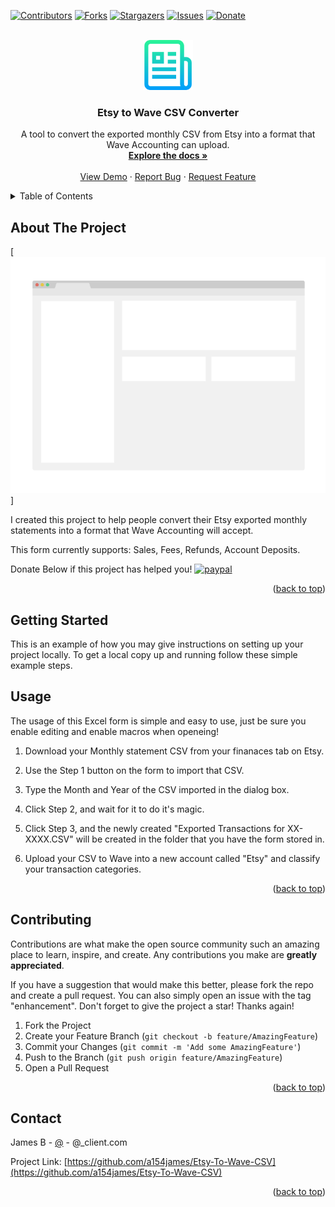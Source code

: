 <div id="top"></div>
<!--
*** Thanks for checking out the Best-README-Template. If you have a suggestion
*** that would make this better, please fork the repo and create a pull request
*** or simply open an issue with the tag "enhancement".
*** Don't forget to give the project a star!
*** Thanks again! Now go create something AMAZING! :D
-->



<!-- PROJECT SHIELDS -->
<!--
*** I'm using markdown "reference style" links for readability.
*** Reference links are enclosed in brackets [ ] instead of parentheses ( ).
*** See the bottom of this document for the declaration of the reference variables
*** for contributors-url, forks-url, etc. This is an optional, concise syntax you may use.
*** https://www.markdownguide.org/basic-syntax/#reference-style-links
-->
[![Contributors][contributors-shield]][contributors-url]
[![Forks][forks-shield]][forks-url]
[![Stargazers][stars-shield]][stars-url]
[![Issues][issues-shield]][issues-url]
[![Donate](https://img.shields.io/badge/Donate-PayPal-green.svg)](pantamorphtech@gmail.com)





<!-- PROJECT LOGO -->
<br />
<div align="center">
  <a href="https://github.com/a154james/Etsy-To-Wave-CSV">
    <img src="images/logo.png" alt="Logo" width="80" height="80">
  </a>

<h3 align="center">Etsy to Wave CSV Converter</h3>

  <p align="center">
    A tool to convert the exported monthly CSV from Etsy into a format that Wave Accounting can upload.
    <br />
    <a href="https://github.com/a154james/Etsy-To-Wave-CSV"><strong>Explore the docs »</strong></a>
    <br />
    <br />
    <a href="https://github.com/a154james/Etsy-To-Wave-CSV">View Demo</a>
    ·
    <a href="https://github.com/a154james/Etsy-To-Wave-CSV/issues">Report Bug</a>
    ·
    <a href="https://github.com/a154james/Etsy-To-Wave-CSV/issues">Request Feature</a>
  </p>
</div>



<!-- TABLE OF CONTENTS -->
<details>
  <summary>Table of Contents</summary>
  <ol>
    <li>
      <a href="#about-the-project">About The Project</a>
      <ul>
        <li><a href="#built-with">Built With</a></li>
      </ul>
    </li>
    <li>
      <a href="#getting-started">Getting Started</a>
      <ul>
        <li><a href="#prerequisites">Prerequisites</a></li>
        <li><a href="#installation">Installation</a></li>
      </ul>
    </li>
    <li><a href="#usage">Usage</a></li>
    <li><a href="#roadmap">Roadmap</a></li>
    <li><a href="#contributing">Contributing</a></li>
    <li><a href="#license">License</a></li>
    <li><a href="#contact">Contact</a></li>
    <li><a href="#acknowledgments">Acknowledgments</a></li>
  </ol>
</details>



<!-- ABOUT THE PROJECT -->
## About The Project

[![Product Name Screen Shot][product-screenshot]]

I created this project to help people convert their Etsy exported monthly statements into a format that Wave Accounting will accept.

This form currently supports: Sales, Fees, Refunds, Account Deposits.

Donate Below if this project has helped you!
[![paypal](https://www.paypalobjects.com/en_US/i/btn/btn_donateCC_LG.gif)](pantamorphtech@gmail)

<p align="right">(<a href="#top">back to top</a>)</p>


<!-- GETTING STARTED -->
## Getting Started

This is an example of how you may give instructions on setting up your project locally.
To get a local copy up and running follow these simple example steps.


<!-- USAGE EXAMPLES -->
## Usage

The usage of this Excel form is simple and easy to use, just be sure you enable editing and enable macros when openeing!


1. Download your Monthly statement CSV from your finanaces tab on Etsy.

2. Use the Step 1 button on the form to import that CSV.

3. Type the Month and Year of the CSV imported in the dialog box.

4. Click Step 2, and wait for it to do it's magic.

5. Click Step 3, and the newly created "Exported Transactions for XX-XXXX.CSV" will be created in the folder that you have the form stored in.

6. Upload your CSV to Wave into a new account called "Etsy" and classify your transaction categories.


<p align="right">(<a href="#top">back to top</a>)</p>






<!-- CONTRIBUTING -->
## Contributing

Contributions are what make the open source community such an amazing place to learn, inspire, and create. Any contributions you make are **greatly appreciated**.

If you have a suggestion that would make this better, please fork the repo and create a pull request. You can also simply open an issue with the tag "enhancement".
Don't forget to give the project a star! Thanks again!

1. Fork the Project
2. Create your Feature Branch (`git checkout -b feature/AmazingFeature`)
3. Commit your Changes (`git commit -m 'Add some AmazingFeature'`)
4. Push to the Branch (`git push origin feature/AmazingFeature`)
5. Open a Pull Request

<p align="right">(<a href="#top">back to top</a>)</p>






<!-- CONTACT -->
## Contact

James B - [@](https://twitter.com/) - @_client.com

Project Link: [https://github.com/a154james/Etsy-To-Wave-CSV](https://github.com/a154james/Etsy-To-Wave-CSV)

<p align="right">(<a href="#top">back to top</a>)</p>





<!-- MARKDOWN LINKS & IMAGES -->
<!-- https://www.markdownguide.org/basic-syntax/#reference-style-links -->
[contributors-shield]: https://img.shields.io/github/contributors/a154james/Etsy-To-Wave-CSV.svg?style=for-the-badge
[contributors-url]: https://github.com/a154james/Etsy-To-Wave-CSV/graphs/contributors
[forks-shield]: https://img.shields.io/github/forks/a154james/Etsy-To-Wave-CSV.svg?style=for-the-badge
[forks-url]: https://github.com/a154james/Etsy-To-Wave-CSV/network/members
[stars-shield]: https://img.shields.io/github/stars/a154james/Etsy-To-Wave-CSV.svg?style=for-the-badge
[stars-url]: https://github.com/a154james/Etsy-To-Wave-CSV/stargazers
[issues-shield]: https://img.shields.io/github/issues/a154james/Etsy-To-Wave-CSV.svg?style=for-the-badge
[issues-url]: https://github.com/a154james/Etsy-To-Wave-CSV/issues
[license-shield]: https://img.shields.io/github/license/a154james/Etsy-To-Wave-CSV.svg?style=for-the-badge
[license-url]: https://github.com/a154james/Etsy-To-Wave-CSV/blob/master/LICENSE.txt
[linkedin-shield]: https://img.shields.io/badge/-LinkedIn-black.svg?style=for-the-badge&logo=linkedin&colorB=555
[linkedin-url]: https://linkedin.com/in/
[product-screenshot]: images/screenshot.png
